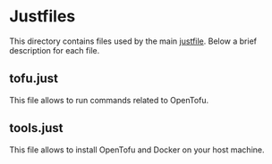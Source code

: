 # Justfiles

This directory contains files used by the main [justfile](https://github.com/nadmax/homelab/blob/master/justfile).
Below a brief description for each file.

## tofu.just

This file allows to run commands related to OpenTofu.

## tools.just

This file allows to install OpenTofu and Docker on your host machine.
